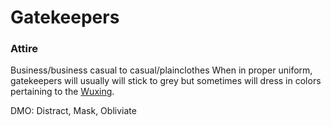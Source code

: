 # Gatekeepers
### Attire
Business/business casual to casual/plainclothes
When in proper uniform, gatekeepers will usually will stick to grey but sometimes will dress in colors pertaining to the [Wuxing](https://en.wikipedia.org/wiki/Color_in_Chinese_culture).

DMO: Distract, Mask, Obliviate

# 